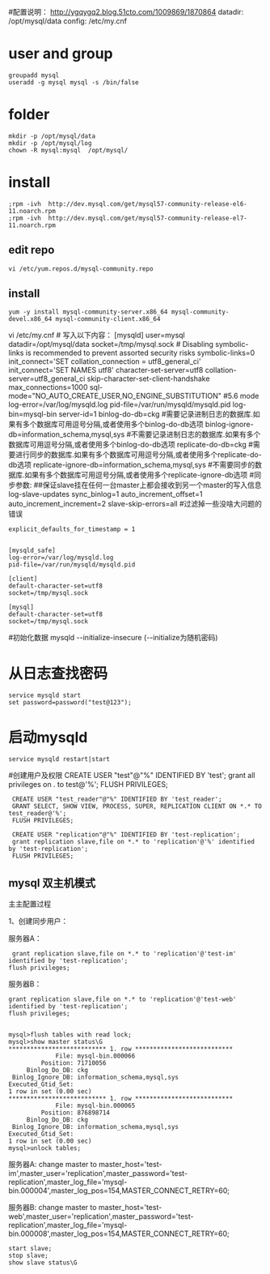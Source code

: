 #配置说明：
    http://ygqygq2.blog.51cto.com/1009869/1870864
    datadir: /opt/mysql/data
    config: /etc/my.cnf

# user and group
    groupadd mysql
    useradd -g mysql mysql -s /bin/false

# folder
    mkdir -p /opt/mysql/data
    mkdir -p /opt/mysql/log
    chown -R mysql:mysql  /opt/mysql/

# install
    ;rpm -ivh  http://dev.mysql.com/get/mysql57-community-release-el6-11.noarch.rpm
    ;rpm -ivh  http://dev.mysql.com/get/mysql57-community-release-el7-11.noarch.rpm
## edit repo
    vi /etc/yum.repos.d/mysql-community.repo

## install
    yum -y install mysql-community-server.x86_64 mysql-community-devel.x86_64 mysql-community-client.x86_64

vi /etc/my.cnf
    # 写入以下内容：
    [mysqld]
    user=mysql
    datadir=/opt/mysql/data
    socket=/tmp/mysql.sock
    # Disabling symbolic-links is recommended to prevent assorted security risks
    symbolic-links=0
    init_connect='SET collation_connection = utf8_general_ci'
    init_connect='SET NAMES utf8'
    character-set-server=utf8
    collation-server=utf8_general_ci
    skip-character-set-client-handshake
    max_connections=1000
    sql-mode="NO_AUTO_CREATE_USER,NO_ENGINE_SUBSTITUTION" #5.6 mode
    log-error=/var/log/mysqld.log
    pid-file=/var/run/mysqld/mysqld.pid
    log-bin=mysql-bin
    server-id=1
    binlog-do-db=ckg          #需要记录进制日志的数据库.如果有多个数据库可用逗号分隔,或者使用多个binlog-do-db选项
    binlog-ignore-db=information_schema,mysql,sys      #不需要记录进制日志的数据库.如果有多个数据库可用逗号分隔,或者使用多个binlog-do-db选项
    replicate-do-db=ckg       #需要进行同步的数据库.如果有多个数据库可用逗号分隔,或者使用多个replicate-do-db选项
    replicate-ignore-db=information_schema,mysql,sys     #不需要同步的数据库.如果有多个数据库可用逗号分隔,或者使用多个replicate-ignore-db选项
    #同步参数:
    ##保证slave挂在任何一台master上都会接收到另一个master的写入信息
    log-slave-updates
    sync_binlog=1
    auto_increment_offset=1
    auto_increment_increment=2
    slave-skip-errors=all             #过滤掉一些没啥大问题的错误
    
    explicit_defaults_for_timestamp = 1
    
    
    [mysqld_safe]
    log-error=/var/log/mysqld.log
    pid-file=/var/run/mysqld/mysqld.pid
    
    [client]
    default-character-set=utf8
    socket=/tmp/mysql.sock
    
    [mysql]
    default-character-set=utf8
    socket=/tmp/mysql.sock
#初始化数据
    mysqld --initialize-insecure (--initialize为随机密码)
# 从日志查找密码
    service mysqld start
    set password=password("test@123");

# 启动mysqld
    service mysqld restart|start


#创建用户及权限
     CREATE USER "test"@"%" IDENTIFIED BY 'test';
     grant all privileges on *.* to test@'%';
     FLUSH PRIVILEGES;
    
   
     CREATE USER "test_reader"@"%" IDENTIFIED BY 'test_reader';
     GRANT SELECT, SHOW VIEW, PROCESS, SUPER, REPLICATION CLIENT ON *.* TO test_reader@'%';
     FLUSH PRIVILEGES;
     
     CREATE USER "replication"@"%" IDENTIFIED BY 'test-replication';
     grant replication slave,file on *.* to 'replication'@'%' identified by 'test-replication';
     FLUSH PRIVILEGES;

## mysql 双主机模式
主主配置过程

1、创建同步用户：

服务器A：
    
     grant replication slave,file on *.* to 'replication'@'test-im' identified by 'test-replication';
    flush privileges;

服务器B：

    grant replication slave,file on *.* to 'replication'@'test-web' identified by 'test-replication';
    flush privileges;


    mysql>flush tables with read lock;
    mysql>show master status\G
    *************************** 1. row ***************************
                 File: mysql-bin.000066
             Position: 71710056
         Binlog_Do_DB: ckg
     Binlog_Ignore_DB: information_schema,mysql,sys
    Executed_Gtid_Set:
    1 row in set (0.00 sec)
    *************************** 1. row ***************************
                 File: mysql-bin.000065
             Position: 876898714
         Binlog_Do_DB: ckg
     Binlog_Ignore_DB: information_schema,mysql,sys
    Executed_Gtid_Set:
    1 row in set (0.00 sec)
    mysql>unlock tables;


服务器A:
    change master to master_host='test-im',master_user='replication',master_password='test-replication',master_log_file='mysql-bin.000004',master_log_pos=154,MASTER_CONNECT_RETRY=60;

服务器B:
    change master to master_host='test-web',master_user='replication',master_password='test-replication',master_log_file='mysql-bin.000008',master_log_pos=154,MASTER_CONNECT_RETRY=60;

    start slave;
    stop slave;
    show slave status\G
